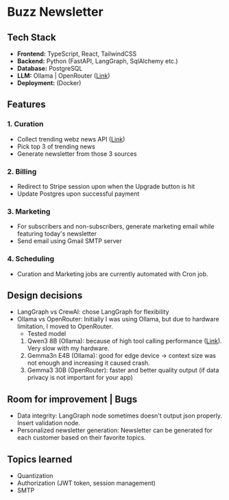 # Buzz Newsletter

## Tech Stack

- **Frontend:** TypeScript, React, TailwindCSS
- **Backend:** Python (FastAPI, LangGraph, SqlAlchemy etc.)
- **Database:** PostgreSQL
- **LLM:** Ollama | OpenRouter ([Link](https://openrouter.ai/))
- **Deployment:** (Docker)

## Features

### 1. Curation

- Collect trending webz news API ([Link](https://docs.webz.io/reference/news-api-lite))
- Pick top 3 of trending news
- Generate newsletter from those 3 sources

### 2. Billing

- Redirect to Stripe session upon when the Upgrade button is hit
- Update Postgres upon successful payment

### 3. Marketing

- For subscribers and non-subscribers, generate marketing email while featuring today's newsletter
- Send email using Gmail SMTP server

### 4. Scheduling

- Curation and Marketing jobs are currently automated with Cron job.

## Design decisions

- LangGraph vs CrewAI: chose LangGraph for flexibility
- Ollama vs OpenRouter: Initially I was using Ollama, but due to hardware limitation, I moved to OpenRouter.
  - Tested model
  1.  Qwen3 8B (Ollama): because of high tool calling performance ([Link](https://www.docker.com/blog/local-llm-tool-calling-a-practical-evaluation/)). Very slow with my hardware.
  2.  Gemma3n E4B (Ollama): good for edge device -> context size was not enough and increasing it caused crash.
  3.  Gemma3 30B (OpenRouter): faster and better quality output (if data privacy is not important for your app)

## Room for improvement | Bugs

- Data integrity: LangGraph node sometimes doesn't output json properly. Insert validation node.
- Personalized newsletter generation: Newsletter can be generated for each customer based on their favorite topics.

## Topics learned

- Quantization
- Authorization (JWT token, session management)
- SMTP
